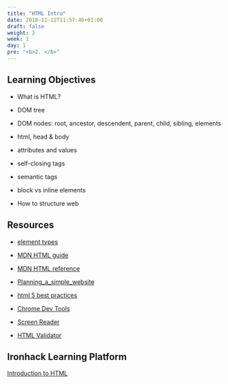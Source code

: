 ```yaml
---
title: "HTML Intro"
date: 2018-11-12T11:57:46+01:00
draft: false
weight: 2
week: 1
day: 1
pre: "<b>2. </b>"
---
```


## Learning Objectives

- What is HTML?

  

- DOM tree

- DOM nodes: root, ancestor, descendent, parent, child, sibling, elements

- html, head & body

- attributes and values

- self-closing tags

- semantic tags

- block vs inline elements

- How to structure web

## Resources
- [element types](https://developer.mozilla.org/en-US/docs/Web/HTML/Element)

- [MDN HTML guide](https://developer.mozilla.org/en-US/docs/Learn)
- [MDN HTML reference](https://developer.mozilla.org/kab/docs/Web/HTML)
- [Planning_a_simple_website](https://developer.mozilla.org/en-US/docs/Learn/HTML/Introduction_to_HTML/Document_and_website_structure#Enter_HTML5_structural_elements#Planning_a_simple_website)
- [html 5 best practices](https://www.themelocation.com/best-html5-practices/)
- [Chrome Dev Tools](https://developers.google.com/web/tools/chrome-devtools/)
- [Screen Reader](https://chrome.google.com/webstore/detail/chromevox/kgejglhpjiefppelpmljglcjbhoiplfn)

- [HTML Validator](https://validator.w3.org/#validate_by_input)

## Ironhack Learning Platform

[Introduction to HTML](http://learn.ironhack.com/#/learning_unit/6612)



